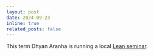 ```yaml
---
layout: post
date: 2024-09-23
inline: true
related_posts: false
---
```

This term Dhyan Aranha is running a local [Lean
seminar](https://dhyan-aranha.github.io/AmsterdamLeanSeminar/).

